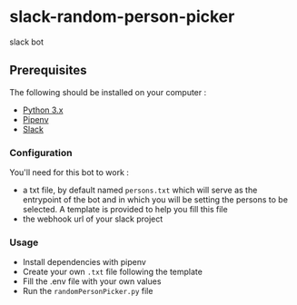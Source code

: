 # slack-random-person-picker

slack bot

## Prerequisites

The following should be installed on your computer :

-   [Python 3.x](https://www.python.org/)
-   [Pipenv](https://pipenv.pypa.io/en/latest/)
-   [Slack](https://slack.com)

### Configuration

You'll need for this bot to work :

-   a txt file, by default named `persons.txt` which will serve as the entrypoint of the bot and in which you will be setting the persons to be selected. A template is provided to help you fill this file
-   the webhook url of your slack project

### Usage

-   Install dependencies with pipenv
-   Create your own `.txt` file following the template
-   Fill the .env file with your own values
-   Run the `randomPersonPicker.py` file
